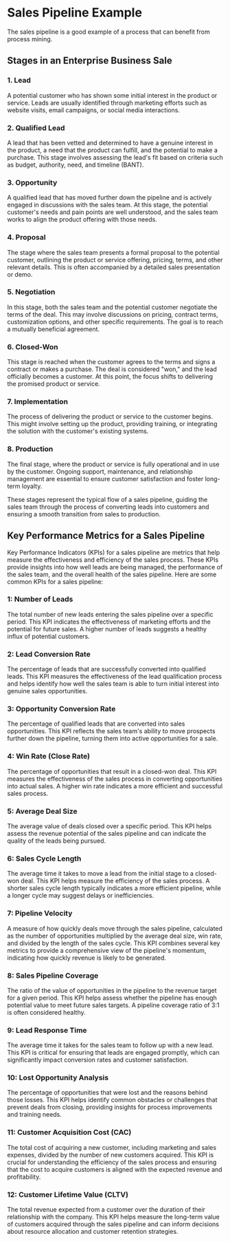 # Sales Pipeline Example

The sales pipeline is a good example of a process that can benefit from process mining.

## Stages in an Enterprise Business Sale

### 1.  **Lead**

A potential customer who has shown some initial interest in the product or service. Leads are usually identified through marketing efforts such as website visits, email campaigns, or social media interactions.

### 2.  **Qualified Lead**

A lead that has been vetted and determined to have a genuine interest in the product, a need that the product can fulfill, and the potential to make a purchase. This stage involves assessing the lead's fit based on criteria such as budget, authority, need, and timeline (BANT).

### 3.  **Opportunity**

A qualified lead that has moved further down the pipeline and is actively engaged in discussions with the sales team. At this stage, the potential customer's needs and pain points are well understood, and the sales team works to align the product offering with those needs.

### 4.  **Proposal**

The stage where the sales team presents a formal proposal to the potential customer, outlining the product or service offering, pricing, terms, and other relevant details. This is often accompanied by a detailed sales presentation or demo.

### 5.  **Negotiation**

In this stage, both the sales team and the potential customer negotiate the terms of the deal. This may involve discussions on pricing, contract terms, customization options, and other specific requirements. The goal is to reach a mutually beneficial agreement.

### 6.  **Closed-Won**

This stage is reached when the customer agrees to the terms and signs a contract or makes a purchase. The deal is considered "won," and the lead officially becomes a customer. At this point, the focus shifts to delivering the promised product or service.

### 7.  **Implementation**

The process of delivering the product or service to the customer begins. This might involve setting up the product, providing training, or integrating the solution with the customer's existing systems.

### 8.  **Production**

The final stage, where the product or service is fully operational and in use by the customer. Ongoing support, maintenance, and relationship management are essential to ensure customer satisfaction and foster long-term loyalty.

These stages represent the typical flow of a sales pipeline, guiding the sales team through the process of converting leads into customers and ensuring a smooth transition from sales to production.

## Key Performance Metrics for a Sales Pipeline

Key Performance Indicators (KPIs) for a sales pipeline are metrics that help measure the effectiveness and efficiency of the sales process. These KPIs provide insights into how well leads are being managed, the performance of the sales team, and the overall health of the sales pipeline. Here are some common KPIs for a sales pipeline:

### 1: **Number of Leads**

The total number of new leads entering the sales pipeline over a specific period.
This KPI indicates the effectiveness of marketing efforts and the potential for future sales. A higher number of leads suggests a healthy influx of potential customers.

### 2: **Lead Conversion Rate**

The percentage of leads that are successfully converted into qualified leads.
This KPI measures the effectiveness of the lead qualification process and helps identify how well the sales team is able to turn initial interest into genuine sales opportunities.

### 3: **Opportunity Conversion Rate**

The percentage of qualified leads that are converted into sales opportunities.
This KPI reflects the sales team's ability to move prospects further down the pipeline, turning them into active opportunities for a sale.

### 4: **Win Rate (Close Rate)**

The percentage of opportunities that result in a closed-won deal.
This KPI measures the effectiveness of the sales process in converting opportunities into actual sales. A higher win rate indicates a more efficient and successful sales process.

### 5: **Average Deal Size**

The average value of deals closed over a specific period.
This KPI helps assess the revenue potential of the sales pipeline and can indicate the quality of the leads being pursued.

### 6: **Sales Cycle Length**

The average time it takes to move a lead from the initial stage to a closed-won deal.
This KPI helps measure the efficiency of the sales process. A shorter sales cycle length typically indicates a more efficient pipeline, while a longer cycle may suggest delays or inefficiencies.

### 7: **Pipeline Velocity**

A measure of how quickly deals move through the sales pipeline, calculated as the number of opportunities multiplied by the average deal size, win rate, and divided by the length of the sales cycle.
This KPI combines several key metrics to provide a comprehensive view of the pipeline's momentum, indicating how quickly revenue is likely to be generated.

### 8: **Sales Pipeline Coverage**

The ratio of the value of opportunities in the pipeline to the revenue target for a given period.
This KPI helps assess whether the pipeline has enough potential value to meet future sales targets. A pipeline coverage ratio of 3:1 is often considered healthy.

### 9: **Lead Response Time**

The average time it takes for the sales team to follow up with a new lead.
This KPI is critical for ensuring that leads are engaged promptly, which can significantly impact conversion rates and customer satisfaction.

### 10: **Lost Opportunity Analysis**

The percentage of opportunities that were lost and the reasons behind those losses.
This KPI helps identify common obstacles or challenges that prevent deals from closing, providing insights for process improvements and training needs.

### 11: **Customer Acquisition Cost (CAC)**

The total cost of acquiring a new customer, including marketing and sales expenses, divided by the number of new customers acquired.
This KPI is crucial for understanding the efficiency of the sales process and ensuring that the cost to acquire customers is aligned with the expected revenue and profitability.

### 12: **Customer Lifetime Value (CLTV)**

The total revenue expected from a customer over the duration of their relationship with the company.
This KPI helps measure the long-term value of customers acquired through the sales pipeline and can inform decisions about resource allocation and customer retention strategies.